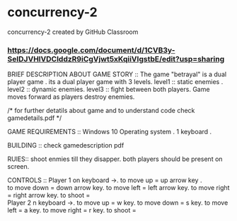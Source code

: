 # concurrency-2
concurrency-2 created by GitHub Classroom

### https://docs.google.com/document/d/1CVB3y-SeIDJVHlVDClddzR9iCgVjwt5xKqiiVIgstbE/edit?usp=sharing

BRIEF DESCRIPTION ABOUT GAME STORY :: 
The game "betrayal" is a dual player game . its a dual player game with 3 levels. 
  level1 :: static enemies .
  level2 :: dynamic enemies.
  level3 :: fight between both players.
Game moves forward as players destroy enemies.

/* for further detatils about game and to understand code check gamedetails.pdf */

GAME REQUIREMENTS ::
  Windows 10 Operating system .
  1 keyboard .

BUILDING :: check gamedescription pdf

RUlES::
shoot enmies till they disapper.
both players should be present on screen.

CONTROLS ::
Player 1 on keyboard ->.
        to move up =  up arrow key .                                                                                                       
        to move down = down arrow key.
        to move left = left arrow key.
        to move right =  right arrow key.
        to shoot =   
Player 2 n keyboard ->.
        to move up = w key.
        to move down = s key.
        to move left = a key.
        to move right = r key.
        to shoot = 


